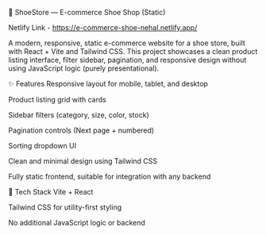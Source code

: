 🥿 ShoeStore — E-commerce Shoe Shop (Static)

Netlify Link - https://e-commerce-shoe-nehal.netlify.app/

A modern, responsive, static e-commerce website for a shoe store, built with React + Vite and Tailwind CSS. This project showcases a clean product listing interface, filter sidebar, pagination, and responsive design without using JavaScript logic (purely presentational).

✨ Features
Responsive layout for mobile, tablet, and desktop

Product listing grid with cards

Sidebar filters (category, size, color, stock)

Pagination controls (Next page + numbered)

Sorting dropdown UI

Clean and minimal design using Tailwind CSS

Fully static frontend, suitable for integration with any backend

🚀 Tech Stack
Vite + React

Tailwind CSS for utility-first styling

No additional JavaScript logic or backend
